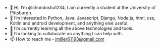 - 👋 Hi, I’m @chondosha1234, I am currently a student at the University of Pittsburgh.
- 👀 I’m interested in Python, Java, Javascript, Django, Node.js, html, css, Kotlin and android development, and anything else useful.
- 🌱 I’m currently learning all the above technologies and tools.
- 💞️ I’m looking to collaborate on anything I can help with.
- 📫 How to reach me - jmiller61193@gmail.com

<!---
chondosha1234/chondosha1234 is a ✨ special ✨ repository because its `README.md` (this file) appears on your GitHub profile.
You can click the Preview link to take a look at your changes.
--->
